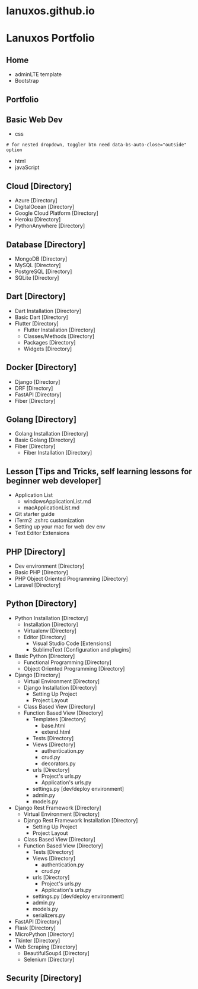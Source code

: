 # lanuxos.github.io
# Lanuxos Portfolio

## Home
- adminLTE template
- Bootstrap
## Portfolio
## Basic Web Dev
- css
```
# for nested dropdown, toggler btn need data-bs-auto-close="outside" option
```
- html
- javaScript
## Cloud [Directory]
- Azure [Directory]
- DigitalOcean [Directory]
- Google Cloud Platform [Directory]
- Heroku [Directory]
- PythonAnywhere [Directory]
## Database [Directory]
- MongoDB [Directory]
- MySQL [Directory]
- PostgreSQL [Directory]
- SQLite [Directory]
## Dart [Directory]
- Dart Installation [Directory]
- Basic Dart [Directory]
- Flutter [Directory]
    - Flutter Installation [Directory]
    - Classes/Methods [Directory]
    - Packages [Directory]
    - Widgets [Directory]
## Docker [Directory]
- Django [Directory]
- DRF [Directory]
- FastAPI [Directory]
- Fiber [Directory]
## Golang [Directory]
- Golang Installation [Directory]
- Basic Golang [Directory]
- Fiber [Directory]
    - Fiber Installation [Directory]
## Lesson [Tips and Tricks, self learning lessons for beginner web developer]
- Application List
    - windowsApplicationList.md
    - macApplicationList.md
- Git starter guide
- iTerm2 .zshrc customization
- Setting up your mac for web dev env
- Text Editor Extensions
## PHP [Directory]
- Dev environment [Directory]
- Basic PHP [Directory]
- PHP Object Oriented Programming [Directory]
- Laravel [Directory]
## Python [Directory]
- Python Installation [Directory]
    - Installation [Directory]
    - Virtualenv [Directory]
    - Editor [Directory]
        - Visual Studio Code [Extensions]
        - SublimeText [Configuration and plugins]
- Basic Python [Directory]
    - Functional Programming [Directory]
    - Object Oriented Programming [Directory]
- Django [Directory]
    - Virtual Environment [Directory]
    - Django Installation [Directory]
        - Setting Up Project
        - Project Layout
    - Class Based View [Directory]
    - Function Based View [Directory]
        - Templates [Directory]
            - base.html
            - extend.html
        - Tests [Directory]
        - Views [Directory]
            - authentication.py
            - crud.py
            - decorators.py
        - urls [Directory]
            - Project's urls.py
            - Application's urls.py
        - settings.py [dev/deploy environment]
        - admin.py
        - models.py
- Django Rest Framework [Directory]
    - Virtual Environment [Directory]
    - Django Rest Framework Installation [Directory]
        - Setting Up Project
        - Project Layout
    - Class Based View [Directory]
    - Function Based View [Directory]
        - Tests [Directory]
        - Views [Directory]
            - authentication.py
            - crud.py
        - urls [Directory]
            - Project's urls.py
            - Application's urls.py
        - settings.py [dev/deploy environment]
        - admin.py
        - models.py
        - serializers.py
- FastAPI [Directory]
- Flask [Directory]
- MicroPython [Directory]
- Tkinter [Directory]
- Web Scraping [Directory]
    - BeautifulSoup4 [Directory]
    - Selenium [Directory]
## Security [Directory]